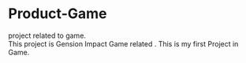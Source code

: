 # Product-Game
project related to game.
<br>
This project is Gension Impact Game related .
This is my first Project in Game.

